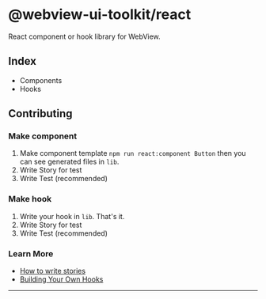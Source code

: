 # @webview-ui-toolkit/react

React component or hook library for WebView.

## Index

- Components
- Hooks

## Contributing

### Make component

1. Make component template `npm run react:component Button` then you can see generated files in `lib`.
2. Write Story for test
3. Write Test (recommended)

### Make hook

1. Write your hook in `lib`. That's it.
2. Write Story for test
3. Write Test (recommended)


### Learn More

- [How to write stories](https://storybook.js.org/docs/react/writing-stories/introduction)
- [Building Your Own Hooks](https://reactjs.org/docs/hooks-custom.html)

---

